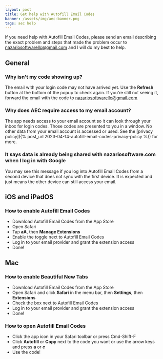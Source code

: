 ```yaml
---
layout: post
title: Get help with Autofill Email Codes
banner: /assets/img/aec-banner.png
tags: aec help
---
```


If you need help with Autofill Email Codes, please send an email describing the exact problem and steps that made the problem occur to [nazariosoftwarellc@gmail.com](mailto:nazariosoftwarellc+aec@gmail.com) and I will do my best to help.

## General

### Why isn't my code showing up?

The email with your login code may not have arrived yet. Use the **Refresh** button at the bottom of the popup to check again. If you're still not seeing it, forward the email with the code to [nazariosoftwarellc@gmail.com](mailto:nazariosoftwarellc+aec@gmail.com).

### Why does AEC require access to my email account?

The app needs access to your email account so it can look through your inbox for login codes. Those codes are presented to you in a window. No other data from your email account is accessed or used. See the [privacy policy]({% post_url 2023-04-14-autofill-email-codes-privacy-policy %}) for more.

### It says data is already being shared with nazariosoftware.com when I log in with Google

You may see this message if you log into Autofill Email Codes from a second device that does not sync with the first device. It is expected and just means the other device can still access your email. 

## iOS and iPadOS

### How to enable Autofill Email Codes

- Download Autofill Email Codes from the App Store
- Open Safari
- Tap **aA**, then **Manage Extensions**
- Enable the toggle next to Autofill Email Codes
- Log in to your email provider and grant the extension access
- Done!

## Mac

### How to enable Beautiful New Tabs

- Download Autofill Email Codes from the App Store
- Open Safari and click **Safari** in the menu bar, then **Settings**, then **Extensions**
- Check the box next to Autofill Email Codes 
- Log in to your email provider and grant the extension access
- Done!

### How to open Autofill Email Codes

- Click the app icon in your Safari toolbar or press Cmd-Shift-F
- Click **Autofill** or **Copy** next to the code you want or use the arrow keys and press **a** or **c**
- Use the code!